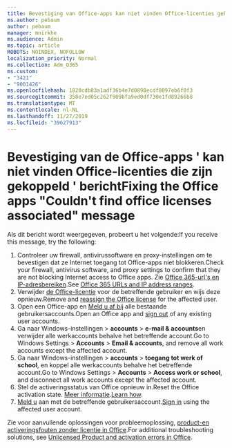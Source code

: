 ```yaml
---
title: Bevestiging van Office-apps kan niet vinden Office-licenties gekoppeld bericht
ms.author: pebaum
author: pebaum
manager: mnirkhe
ms.audience: Admin
ms.topic: article
ROBOTS: NOINDEX, NOFOLLOW
localization_priority: Normal
ms.collection: Adm_O365
ms.custom:
- "3421"
- "9001426"
ms.openlocfilehash: 1820cdb83a1adf36b4e7d0898ecdf8097eb6f0f3
ms.sourcegitcommit: 358e7ed05c262f909bfa9ed0df730e1fd89266b8
ms.translationtype: MT
ms.contentlocale: nl-NL
ms.lasthandoff: 11/27/2019
ms.locfileid: "39627913"
---
```

# <a name="fixing-the-office-apps-couldnt-find-office-licenses-associated-message"></a><span data-ttu-id="5f644-102">Bevestiging van de Office-apps ' kan niet vinden Office-licenties die zijn gekoppeld ' bericht</span><span class="sxs-lookup"><span data-stu-id="5f644-102">Fixing the Office apps "Couldn't find office licenses associated" message</span></span>

<span data-ttu-id="5f644-103">Als dit bericht wordt weergegeven, probeert u het volgende:</span><span class="sxs-lookup"><span data-stu-id="5f644-103">If you receive this message, try the following:</span></span>

1. <span data-ttu-id="5f644-104">Controleer uw firewall, antivirussoftware en proxy-instellingen om te bevestigen dat ze Internet toegang tot Office-apps niet blokkeren.</span><span class="sxs-lookup"><span data-stu-id="5f644-104">Check your firewall, antivirus software, and proxy settings to confirm that they are not blocking Internet access to Office apps.</span></span> <span data-ttu-id="5f644-105">Zie [Office 365-url's en IP-adresbereiken](https://docs.microsoft.com/office365/enterprise/urls-and-ip-address-ranges).</span><span class="sxs-lookup"><span data-stu-id="5f644-105">See [Office 365 URLs and IP address ranges](https://docs.microsoft.com/office365/enterprise/urls-and-ip-address-ranges).</span></span>
2. <span data-ttu-id="5f644-106">Verwijder [de Office-licentie](https://docs.microsoft.com/office365/admin/manage/assign-licenses-to-users) voor de betreffende gebruiker en wijs deze opnieuw.</span><span class="sxs-lookup"><span data-stu-id="5f644-106">Remove and [reassign the Office license](https://docs.microsoft.com/office365/admin/manage/assign-licenses-to-users) for the affected user.</span></span> 
3. <span data-ttu-id="5f644-107">Open een Office-app en [Meld u af bij](https://support.office.com/article/5a20dc11-47e9-4b6f-945d-478cb6d92071) alle bestaande gebruikersaccounts.</span><span class="sxs-lookup"><span data-stu-id="5f644-107">Open an Office app and [sign out](https://support.office.com/article/5a20dc11-47e9-4b6f-945d-478cb6d92071) of any existing user accounts.</span></span>
4. <span data-ttu-id="5f644-108">Ga naar Windows-instellingen > **accounts** > **e-mail & accounts**en verwijder alle werkaccounts behalve het betreffende account.</span><span class="sxs-lookup"><span data-stu-id="5f644-108">Go to Windows Settings > **Accounts** > **Email & accounts**, and remove all work accounts except the affected account.</span></span>
5. <span data-ttu-id="5f644-109">Ga naar Windows-instellingen > **accounts** > **toegang tot werk of school**, en koppel alle werkaccounts behalve het betreffende account.</span><span class="sxs-lookup"><span data-stu-id="5f644-109">Go to Windows Settings > **Accounts** > **Access work or school**, and disconnect all work accounts except the affected account.</span></span>
6. <span data-ttu-id="5f644-110">Stel de activeringsstatus van Office opnieuw in.</span><span class="sxs-lookup"><span data-stu-id="5f644-110">Reset the Office activation state.</span></span> <span data-ttu-id="5f644-111">[Meer informatie](https://docs.microsoft.com/office365/troubleshoot/activation/reset-office-365-proplus-activation-state).</span><span class="sxs-lookup"><span data-stu-id="5f644-111">[Learn how](https://docs.microsoft.com/office365/troubleshoot/activation/reset-office-365-proplus-activation-state).</span></span>
7. <span data-ttu-id="5f644-112">[Meld u](https://support.office.com/article/628ea040-f265-49de-b986-be09c3ebf8a9) aan met de betreffende gebruikersaccount.</span><span class="sxs-lookup"><span data-stu-id="5f644-112">[Sign in](https://support.office.com/article/628ea040-f265-49de-b986-be09c3ebf8a9) using the affected user account.</span></span>

<span data-ttu-id="5f644-113">Zie voor aanvullende oplossingen voor probleemoplossing, [product-en activeringsfouten zonder licentie in Office](https://support.office.com/Article/0d23d3c0-c19c-4b2f-9845-5344fedc4380).</span><span class="sxs-lookup"><span data-stu-id="5f644-113">For additional troubleshooting solutions, see [Unlicensed Product and activation errors in Office](https://support.office.com/Article/0d23d3c0-c19c-4b2f-9845-5344fedc4380).</span></span>